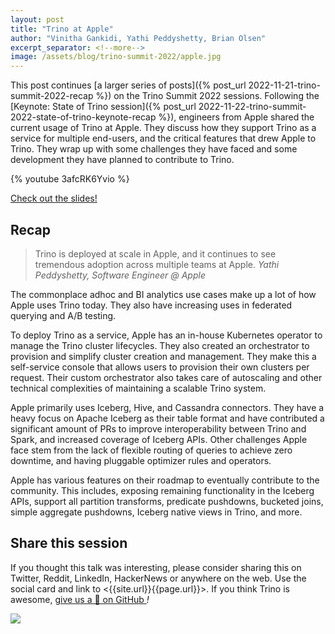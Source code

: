 ```yaml
---
layout: post
title: "Trino at Apple"
author: "Vinitha Gankidi, Yathi Peddyshetty, Brian Olsen"
excerpt_separator: <!--more-->
image: /assets/blog/trino-summit-2022/apple.jpg
---
```


This post continues [a larger series of posts]({% post_url 
2022-11-21-trino-summit-2022-recap %}) on the Trino Summit 2022 sessions.
Following the [Keynote: State of Trino session]({% post_url
2022-11-22-trino-summit-2022-state-of-trino-keynote-recap %}), engineers from Apple shared the
current usage of Trino at Apple. They discuss how they support Trino as a
service for multiple end-users, and the critical features that drew Apple to
Trino. They wrap up with some challenges they have faced and some development
they have planned to contribute to Trino.

<!--more-->

{% youtube 3afcRK6Yvio %}

<a class="btn btn-pink btn-md" target="_blank" href="/assets/blog/trino-summit-2022/Trino@Apple.pdf">
  Check out the slides!
</a>

## Recap

> Trino is deployed at scale in Apple, and it continues to see tremendous
> adoption across multiple teams at Apple. *Yathi Peddyshetty, Software Engineer @ Apple*

The commonplace adhoc and BI analytics use cases make up a lot of how Apple uses
Trino today. They also have increasing uses in federated querying and A/B 
testing. 

To deploy Trino as a service, Apple has an in-house Kubernetes operator to
manage the Trino cluster lifecycles. They also created an orchestrator to
provision and simplify cluster creation and management. They make this a
self-service console that allows users to provision their own clusters per
request. Their custom orchestrator also takes care of autoscaling and other
technical complexities of maintaining a scalable Trino system.

Apple primarily uses Iceberg, Hive, and Cassandra connectors. They have a heavy
focus on Apache Iceberg as their table format and have contributed a significant
amount of PRs to improve interoperability between Trino and Spark, and increased
coverage of Iceberg APIs. Other challenges Apple face stem from the lack of
flexible routing of queries to achieve zero downtime, and having pluggable
optimizer rules and operators.

Apple has various features on their roadmap to eventually contribute to the
community. This includes, exposing remaining functionality in the Iceberg APIs,
support all partition transforms, predicate pushdowns, bucketed joins, simple
aggregate pushdowns, Iceberg native views in Trino, and more.

## Share this session

If you thought this talk was interesting, please consider sharing this on
Twitter, Reddit, LinkedIn, HackerNews or anywhere on the web. Use the social
card and link to <{{site.url}}{{page.url}}>. If you think Trino is awesome, 
[give us a 🌟 on GitHub <i class="fab fa-github"/>](https://github.com/trinodb/trino)!

<img src="/assets/blog/trino-summit-2022/apple-social.png"/>